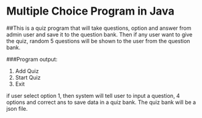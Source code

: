# Multiple Choice Program in Java
##This is a quiz program that will take questions, option and answer from admin user and save it to the question bank. Then if any user want to give the quiz, random 5 questions will be shown to the user from the question bank.

###Program output:
1. Add Quiz
2. Start Quiz
3. Exit

if user select option 1, then system will tell user to input a question, 4 options and correct ans to save data in a quiz bank. The quiz bank will be a json file.
